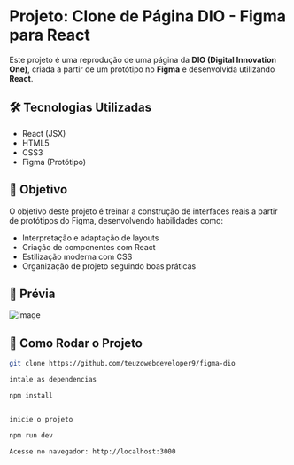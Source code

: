 # Projeto: Clone de Página DIO - Figma para React

Este projeto é uma reprodução de uma página da **DIO (Digital Innovation One)**, criada a partir de um protótipo no **Figma** e desenvolvida utilizando **React**.

## 🛠️ Tecnologias Utilizadas

- React (JSX)
- HTML5
- CSS3
- Figma (Protótipo)

## 🎯 Objetivo

O objetivo deste projeto é treinar a construção de interfaces reais a partir de protótipos do Figma, desenvolvendo habilidades como:

- Interpretação e adaptação de layouts
- Criação de componentes com React
- Estilização moderna com CSS
- Organização de projeto seguindo boas práticas

## 📸 Prévia

![image](https://github.com/user-attachments/assets/893f1c03-4c3c-4cab-87d5-e2dca2011956)


## 📂 Como Rodar o Projeto

```bash
git clone https://github.com/teuzowebdeveloper9/figma-dio

intale as dependencias

npm install


inicie o projeto

npm run dev

Acesse no navegador: http://localhost:3000
